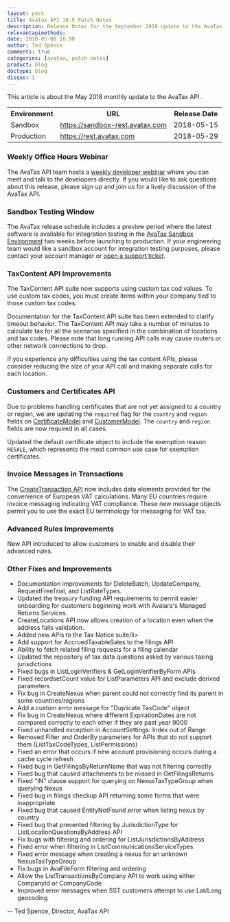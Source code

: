 ```yaml
---
layout: post
title: AvaTax API 18.9 Patch Notes
description: Release Notes for the September 2018 update to the AvaTax API
relevantapimethods: 
date: 2018-05-08 16:00
author: Ted Spence
comments: true
categories: [avatax, patch notes]
product: blog
doctype: blog
disqus: 1
---
```


This article is about the May 2018 monthly update to the AvaTax API.

<div class="mobile-table">
    <table class="styled-table">
        <tr>
            <th>Environment</th>
            <th>URL</th>
            <th>Release Date</th>
        </tr>
        <tr>
            <td>Sandbox</td>
            <td><a href="https://sandbox-rest.avatax.com">https://sandbox-rest.avatax.com</a></td>
            <td>2018-05-15</td>
        </tr>
        <tr>
            <td>Production</td>
            <td><a href="https://rest.avatax.com">https://rest.avatax.com</a></td>
            <td>2018-05-29</td>
        </tr>
    </table>
</div>

<h3>Weekly Office Hours Webinar</h3>

The AvaTax API team hosts a [weekly developer webinar](https://developer.avalara.com/resources/webinars/) where you can meet and talk to the developers directly.  If you would like to ask questions about this release, please sign up and join us for a lively discussion of the AvaTax API.

<h3>Sandbox Testing Window</h3>

The AvaTax release schedule includes a preview period where the latest software is available for integration testing in the [AvaTax Sandbox Environment](https://sandbox-rest.avatax.com) two weeks before launching to production. If your engineering team would like a sandbox account for integration testing purposes, please contact your account manager or [open a support ticket](https://help.avalara.com/Directory/Contact_Avalara/Submit_a_Case).

<h3>TaxContent API Improvements</h3>

The TaxContent API suite now supports using custom tax cod values.  To use custom tax codes, you must create items within your company tied to those custom tax codes.

Documentation for the TaxContent API suite has been extended to clarify timeout behavior.  The TaxContent API may take a number of minutes to calculate tax for all the scenarios specified in the combination of locations and tax codes.  Please note that long running API calls may cause routers or other network connections to drop.

If you experience any difficulties using the tax content APIs, please consider reducing the size of your API call and making separate calls for each location.

<h3>Customers and Certificates API</h3>

Due to problems handling certificates that are not yet assigned to a country or region, we are updating the `required` flag for the `country` and `region` fields on [CertificateModel](/api-reference/avatax/rest/v2/models/CertificateModel/) and [CustomerModel](/api-reference/avatax/rest/v2/models/CustomerModel/).  The `country` and `region` fields are now required in all cases.

Updated the default certificate object to include the exemption reason `RESALE`, which represents the most common use case for exemption certificates.

<h3>Invoice Messages in Transactions</h3>

The [CreateTransaction API](/api-reference/avatax/rest/v2/methods/Transactions/CreateTransaction/) now includes data elements provided for the convenience of European VAT calculations.  Many EU countries require invoice messaging indicating VAT compliance.  These new message objects permit you to use the exact EU terminology for messaging for VAT tax.

<h3>Advanced Rules Improvements</h3>

New API introduced to allow customers to enable and disable their advanced rules.

<h3>Other Fixes and Improvements</h3>

<ul class="normal">
    <li>Documentation improvements for DeleteBatch, UpdateCompany, RequestFreeTrial, and ListRateTypes.</li>
    <li>Updated the treasury funding API requirements to permit easier onboarding for customers beginning work with Avalara's Managed Returns Services.</li>
    <li>CreateLocations API now allows creation of a location even when the address fails validation.</li>
    <li>Added new APIs to the Tax Notice suite/li>
    <li>Add support for AccruedTaxableSales to the filings API</li>
    <li>Ability to fetch related filing requests for a filing calendar</li>
    <li>Updated the repository of tax data questions asked by various taxing jurisdictions</li>
    <li>Fixed bugs in ListLoginVerifiers & GetLoginVerifierByForm APIs</li>
    <li>Fixed recordsetCount value for ListParameters API and exclude derived parameters</li>
    <li>Fix bug in CreateNexus when parent could not correctly find its parent in some countries/regions</li>
    <li>Add a custom error message for "Duplicate TaxCode" object</li>
    <li>Fix bug in CreateNexus where different ExpirationDates are not compared correctly to each other if they are past year 9000</li>
    <li>Fixed unhandled exception in AccountSettings: Index out of Range</li>
    <li>Removed Filter and OrderBy parameters for APIs that do not support them (ListTaxCodeTypes, ListPermissions)</li>
    <li>Fixed an error that occurs if new account provisioning occurs during a cache cycle refresh</li>
    <li>Fixed bug in GetFilingsByReturnName that was not filtering correctly</li>
    <li>Fixed bug that caused attachments to be missed in GetFilingsReturns</li>
    <li>Fixed "IN" clause support for querying on NexusTaxTypeGroup when querying Nexus</li>
    <li>Fixed bug in filings checkup API returning some forms that were inappropriate</li>
    <li>Fixed bug that caused EntityNotFound error when listing nexus by country</li>
    <li>Fixed bug that prevented filtering by JurisdictionType for ListLocationQuestionsByAddress API</li>
    <li>Fix bugs with filtering and ordering for ListJurisdictionsByAddress</li>
    <li>Fixed error when filtering in ListCommunicationsServiceTypes</li>
    <li>Fixed error message when creating a nexus for an unknown NexusTaxTypeGroup</li>
    <li>Fix bugs in AvaFileForm filtering and ordering</li>
    <li>Allow the ListTransactionsByCompany API to work using either CompanyId or CompanyCode</li>
    <li>Improved error messages when SST customers attempt to use Lat/Long geocoding</li>
</ul>

-- Ted Spence, Director, AvaTax API

